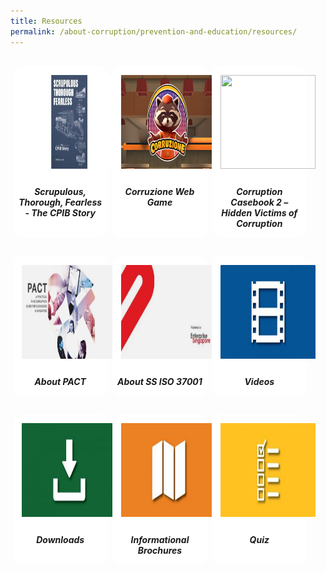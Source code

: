 ```yaml
---
title: Resources
permalink: /about-corruption/prevention-and-education/resources/
---
```



<style>
/*--------------------------------------------------------------
ALYSSA: START OF Resources PAGE CARDS FLEXBOX LAYOUT AND STYLES
--------------------------------------------------------------*/

/* refrain from using pure img selector as it changes the logo size */
#resources-container > section > div > a > img {
	display: block;
	border: 0;
	width: 100%;
    height: 150px;
    padding: 1em;
    border-radius: 15px 15px 0px 0px;
}

.card {
    flex: 1 0 500px;
    box-sizing: border-box;
    margin: 1rem .25em;
	background: white;
    margin-bottom: 1em;
    /* border: 0.13em solid rgba(0,0,0,.2); */
    border-radius: 15px;
    /* box-shadow: 2px 2px 6px 0px  rgba(0,0,0,0.3); */
}

.card a {
  color: inherit;
  text-decoration: none; /* no underline */
}

.card-content h6 {
	padding: .5em;
	margin-top: 0.5em;
	margin-bottom: .5em;
    font-weight: bold;
    color: inherit;
    text-decoration: none;
}

.card:hover {
    transition: all 0.0s ease-out;
    box-shadow: 0px 4px 8px rgba(38, 38, 38, 0.2);
    /* top: -4px; */
    border: 2px solid #cccccc;
    background-color: white;
    margin-top: 0.5em;
	margin-bottom: .5em;
  }

.card a:hover {
  color: black;
  text-decoration: none; /* no underline */
}

/* Flexbox stuff */

.cards {
    display: flex;
    flex-wrap: wrap;
    margin: 0 auto;
    /* padding: 0 1em; */
    text-align: center;
 }

@media screen and (min-width: 40em) {
    .card {
       max-width: calc(50% -  1em);
    }
}

@media screen and (min-width: 60em) {
    .card {
        max-width: calc(33% - 1em);
    }
}

@media screen and (min-width: 52em) {
    .img {
        max-width: 52em;
    }
}

@media screen and (max-width : 480px) {
	.card { 
        max-width: 100%; }
}

/*--------------------------------------------------------------
ALYSSA: END OF Resources PAGE CARDS FLEXBOX LAYOUT AND STYLES
--------------------------------------------------------------*/
</style>



<main id="resources-container">
<section class="cards">
     <div class="card">
        <a href="/resources/cpib-history-book/">
                <img src="/images/cpib history book_small.jpg">
            <div class="card-content">
                <h6>Scrupulous, Thorough, Fearless - The CPIB Story</h6>
            </div><!-- .card-content -->
        </a>
    </div><!-- .card -->
    <div class="card">
        <a href="/resources/corruzione-web-game/">
                <img src="/images/corruzione_small.png">
            <div class="card-content">
                <h6>Corruzione Web Game</h6>
            </div><!-- .card-content -->
        </a>
    </div><!-- .card -->
<!--     <div class="card">   -->
<!--        <a href="/resources/virtual-heritage-gallery/">   -->
<!--                <img src="/images/resource_vhg.png">   -->
<!--            <div class="card-content">   -->
<!--                <h6>CPIB Virtual Heritage Gallery</h6>   -->
<!--            </div><!-- .card-content -->
<!--        </a>   -->
<!--    </div><!-- .card -->
    <div class="card">
        <a href="/resources/corruption-casebook">
                <img src="/images/Corruption Casebook 2 Cover 2.png">
            <div class="card-content">
                <h6>Corruption Casebook 2 – Hidden Victims of Corruption</h6>
            </div><!-- .card-content -->
        </a>
    </div><!-- .card -->
    <div class="card">
        <a href="/research-room/publications/anti-corruption-guide-for-businesses/">
                <img src="/images/resource_pact.jpg">
            <div class="card-content">
                <h6>About PACT</h6>
            </div><!-- .card-content -->
        </a>
    </div><!-- .card -->
    <div class="card">
        <a href="/research-room/publications/ss-iso-37001/">
                <img src="/images/resource_ss-iso37001.jpg">
            <div class="card-content">
                <h6>About SS ISO 37001</h6>
            </div><!-- .card-content -->
        </a>
    </div><!-- .card -->
    <div class="card">
        <a href="/resources/videos/">
                <img src="/images/resource_videos.jpg">
            <div class="card-content">
                <h6>Videos</h6>
            </div><!-- .card-content -->
        </a>
    </div><!-- .card -->
    <div class="card">
        <a href="/resources/downloads">
                <img src="/images/resource_downloads.jpg">
            <div class="card-content">
                <h6>Downloads</h6>
            </div><!-- .card-content -->
        </a>
    </div><!-- .card -->
    <div class="card">
    	<a href="/resources/info-brochures/">
           	<img src="/images/resource_info-brochures.jpg">
           <div class="card-content">
           	<h6>Informational Brochures</h6>
           </div><!-- .card-content -->
    	</a>
    </div><!-- .card -->
    <div class="card">
        <a href="https://form.gov.sg/609b7d11c32202001227a3f7" target="_blank">
                <img src="/images/resource_quiz.jpg">
            <div class="card-content">
                <h6>Quiz</h6>
            </div><!-- .card-content -->
        </a>
    </div><!-- .card -->

</section><!-- .cards -->



</main>

